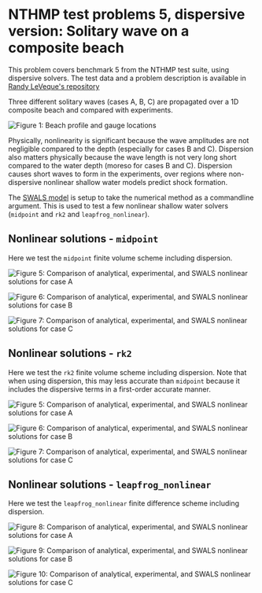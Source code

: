 # NTHMP test problems 5, dispersive version: Solitary wave on a composite beach

This problem covers benchmark 5 from the NTHMP test suite, using dispersive solvers. The test data
and a problem description is available in 
[Randy LeVeque's repository](https://github.com/rjleveque/nthmp-benchmark-problems/tree/master/BP02-DmitryN-Solitary_wave_on_composite_beach_analytic)

Three different solitary waves (cases A, B, C) are propagated over a 1D
composite beach and compared with experiments.

![Figure 1: Beach profile and gauge locations](https://github.com/GeoscienceAustralia/ptha/blob/figures/propagation/SWALS/examples/nthmp/nthmp_BP05/solution_geometry_caseA_linear.png)

Physically, nonlinearity is significant because the wave amplitudes are not
negligible compared to the depth (especially for cases B and C). Dispersion
also matters physically because the wave length is not very long short compared
to the water depth (moreso for cases B and C). Dispersion causes short waves to
form in the experiments, over regions where non-dispersive nonlinear shallow
water models predict shock formation.

The [SWALS model](BP5_testcases.f90) is setup to take the numerical method as a commandline
argument. This is used to test a few nonlinear shallow water solvers (`midpoint` and `rk2` and `leapfrog_nonlinear`).

## Nonlinear solutions - `midpoint`

Here we test the `midpoint` finite volume scheme including dispersion.

![Figure 5: Comparison of analytical, experimental, and SWALS nonlinear solutions for case A](https://github.com/GeoscienceAustralia/ptha/blob/figures/propagation/SWALS/examples/dispersive/nthmp_BP05/solutionA_midpoint.png)

![Figure 6: Comparison of analytical, experimental, and SWALS nonlinear solutions for case B](https://github.com/GeoscienceAustralia/ptha/blob/figures/propagation/SWALS/examples/dispersive/nthmp_BP05/solutionB_midpoint.png)

![Figure 7: Comparison of analytical, experimental, and SWALS nonlinear solutions for case C](https://github.com/GeoscienceAustralia/ptha/blob/figures/propagation/SWALS/examples/dispersive/nthmp_BP05/solutionC_midpoint.png)

## Nonlinear solutions - `rk2`

Here we test the `rk2` finite volume scheme including dispersion. Note that when using dispersion, this may less accurate than `midpoint` because it includes the dispersive terms in a first-order accurate manner.

![Figure 5: Comparison of analytical, experimental, and SWALS nonlinear solutions for case A](https://github.com/GeoscienceAustralia/ptha/blob/figures/propagation/SWALS/examples/dispersive/nthmp_BP05/solutionA_rk2.png)

![Figure 6: Comparison of analytical, experimental, and SWALS nonlinear solutions for case B](https://github.com/GeoscienceAustralia/ptha/blob/figures/propagation/SWALS/examples/dispersive/nthmp_BP05/solutionB_rk2.png)

![Figure 7: Comparison of analytical, experimental, and SWALS nonlinear solutions for case C](https://github.com/GeoscienceAustralia/ptha/blob/figures/propagation/SWALS/examples/dispersive/nthmp_BP05/solutionC_rk2.png)


## Nonlinear solutions - `leapfrog_nonlinear`

Here we test the `leapfrog_nonlinear` finite difference scheme including dispersion. 

![Figure 8: Comparison of analytical, experimental, and SWALS nonlinear solutions for case A](https://github.com/GeoscienceAustralia/ptha/blob/figures/propagation/SWALS/examples/dispersive/nthmp_BP05/solutionA_leapfrog_nonlinear.png)

![Figure 9: Comparison of analytical, experimental, and SWALS nonlinear solutions for case B](https://github.com/GeoscienceAustralia/ptha/blob/figures/propagation/SWALS/examples/dispersive/nthmp_BP05/solutionB_leapfrog_nonlinear.png)

![Figure 10: Comparison of analytical, experimental, and SWALS nonlinear solutions for case C](https://github.com/GeoscienceAustralia/ptha/blob/figures/propagation/SWALS/examples/dispersive/nthmp_BP05/solutionC_leapfrog_nonlinear.png)
